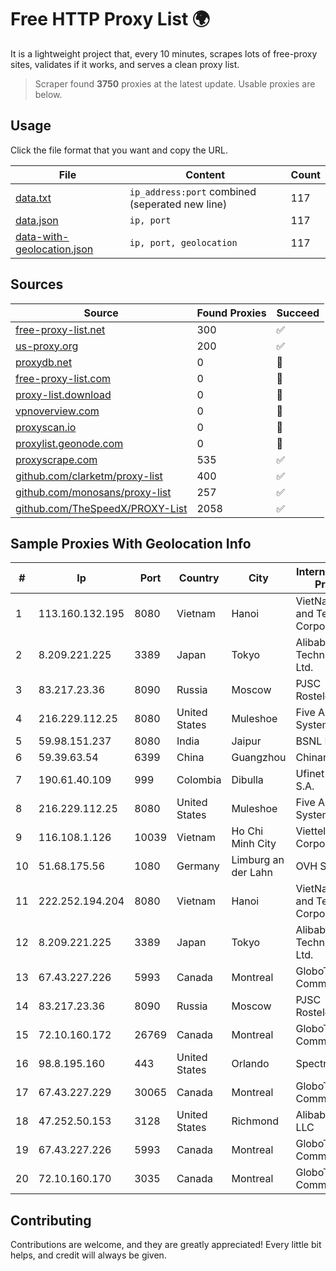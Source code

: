 
# Free HTTP Proxy List 🌍

It is a lightweight project that, every 10 minutes, scrapes lots of free-proxy sites, validates if it works, and serves a clean proxy list.


> Scraper found **3750** proxies at the latest update. Usable proxies are below.

## Usage

Click the file format that you want and copy the URL.


|File|Content|Count|
|----|-------|-----|
|[data.txt](https://raw.githubusercontent.com/themiralay/Proxy-List-World/master/data.txt)|`ip_address:port` combined (seperated new line)|117|
|[data.json](https://raw.githubusercontent.com/themiralay/Proxy-List-World/master/data.json)|`ip, port`|117|
|[data-with-geolocation.json](https://raw.githubusercontent.com/themiralay/Proxy-List-World/master/data-with-geolocation.json)|`ip, port, geolocation`|117|

## Sources

|Source|Found Proxies|Succeed|
|------|-------------|-------|
|[free-proxy-list.net](https://free-proxy-list.net)|300|✅|
|[us-proxy.org](https://www.us-proxy.org)|200|✅|
|[proxydb.net](http://proxydb.net)|0|🚫|
|[free-proxy-list.com](https://free-proxy-list.com/?page=&port=&type%5B%5D=http&type%5B%5D=https&up_time=0&search=Search)|0|🚫|
|[proxy-list.download](https://www.proxy-list.download/HTTP)|0|🚫|
|[vpnoverview.com](https://vpnoverview.com/privacy/anonymous-browsing/free-proxy-servers)|0|🚫|
|[proxyscan.io](https://www.proxyscan.io)|0|🚫|
|[proxylist.geonode.com](https://proxylist.geonode.com/api/proxy-list?limit=300&page=1&sort_by=lastChecked&sort_type=desc&protocols=http,https)|0|🚫|
|[proxyscrape.com](https://api.proxyscrape.com/v2/?request=displayproxies&protocol=http&timeout=10000&country=all&ssl=all&anonymity=all)|535|✅|
|[github.com/clarketm/proxy-list](https://raw.githubusercontent.com/clarketm/proxy-list/master/proxy-list-raw.txt)|400|✅|
|[github.com/monosans/proxy-list](https://raw.githubusercontent.com/monosans/proxy-list/main/proxies/http.txt)|257|✅|
|[github.com/TheSpeedX/PROXY-List](https://raw.githubusercontent.com/TheSpeedX/PROXY-List/master/http.txt)|2058|✅|


## Sample Proxies With Geolocation Info

|#|Ip|Port|Country|City|Internet Service Provider|
|-|--|----|-------|----|-------------------------|
|1|113.160.132.195|8080|Vietnam|Hanoi|VietNam Post and Telecom Corporation|
|2|8.209.221.225|3389|Japan|Tokyo|Alibaba (US) Technology Co., Ltd.|
|3|83.217.23.36|8090|Russia|Moscow|PJSC Rostelecom|
|4|216.229.112.25|8080|United States|Muleshoe|Five Area Systems, LLC|
|5|59.98.151.237|8080|India|Jaipur|BSNL Internet|
|6|59.39.63.54|6399|China|Guangzhou|Chinanet|
|7|190.61.40.109|999|Colombia|Dibulla|Ufinet Panama S.A.|
|8|216.229.112.25|8080|United States|Muleshoe|Five Area Systems, LLC|
|9|116.108.1.126|10039|Vietnam|Ho Chi Minh City|Viettel Corporation|
|10|51.68.175.56|1080|Germany|Limburg an der Lahn|OVH SAS|
|11|222.252.194.204|8080|Vietnam|Hanoi|VietNam Post and Telecom Corporation|
|12|8.209.221.225|3389|Japan|Tokyo|Alibaba (US) Technology Co., Ltd.|
|13|67.43.227.226|5993|Canada|Montreal|GloboTech Communications|
|14|83.217.23.36|8090|Russia|Moscow|PJSC Rostelecom|
|15|72.10.160.172|26769|Canada|Montreal|GloboTech Communications|
|16|98.8.195.160|443|United States|Orlando|Spectrum|
|17|67.43.227.229|30065|Canada|Montreal|GloboTech Communications|
|18|47.252.50.153|3128|United States|Richmond|Alibaba Cloud LLC|
|19|67.43.227.226|5993|Canada|Montreal|GloboTech Communications|
|20|72.10.160.170|3035|Canada|Montreal|GloboTech Communications|



## Contributing

Contributions are welcome, and they are greatly appreciated! Every
little bit helps, and credit will always be given.

